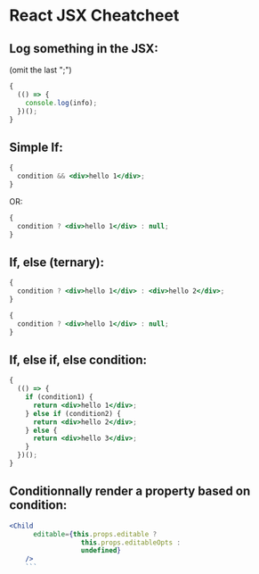 # React JSX Cheatcheet

## Log something in the JSX:

(omit the last ";")

```jsx
{
  (() => {
    console.log(info);
  })();
}
```

## Simple If:

```jsx
{
  condition && <div>hello 1</div>;
}
```

OR:

```jsx
{
  condition ? <div>hello 1</div> : null;
}
```

## If, else (ternary):

```jsx
{
  condition ? <div>hello 1</div> : <div>hello 2</div>;
}
```

```jsx
{
  condition ? <div>hello 1</div> : null;
}
```

## If, else if, else condition:

```jsx
{
  (() => {
    if (condition1) {
      return <div>hello 1</div>;
    } else if (condition2) {
      return <div>hello 2</div>;
    } else {
      return <div>hello 3</div>;
    }
  })();
}
```

## Conditionnally render a property based on condition:

````jsx
<Child
      editable={this.props.editable ?
                  this.props.editableOpts :
                  undefined}
    />
    ```
````

